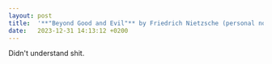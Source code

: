 ```yaml
---
layout: post
title:  '**"Beyond Good and Evil"** by Friedrich Nietzsche (personal notes)'
date:   2023-12-31 14:13:12 +0200
---
```


Didn't understand shit.
